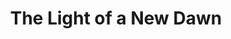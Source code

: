 ---
inv_num: 2020-031
add_credit:
url: 2020-031-the-light-of-a-new-dawn
title: The Light of a New Dawn
year: '2020'
display_year: '2020'
medium: 'New York Times "Fireplace" spread & related Louis Vuitton window installation(s). '
dims:
pitch: Did an ad &amp; window campaign 4 LV.&nbsp;
ps:
live_url:
youtube:
related_code:
subheading:
download:
commission:
related:
layout: things-i-made
---